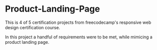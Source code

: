 # Product-Landing-Page

This is 4 of 5 certification projects from freecodecamp's responsive web design certification course.

In this project a handful of requirements were to be met, while mimicing a product landing page. 
